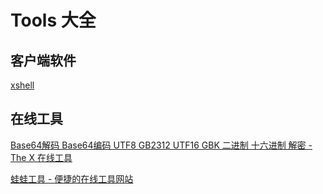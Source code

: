 # Tools 大全

## 客户端软件

[xshell](./tools/xshell)

## 在线工具

[Base64解码 Base64编码 UTF8 GB2312 UTF16 GBK 二进制 十六进制 解密 - The X 在线工具](https://the-x.cn/encodings/Base64.aspx)

[蛙蛙工具 - 便捷的在线工具网站](https://www.iamwawa.cn/)